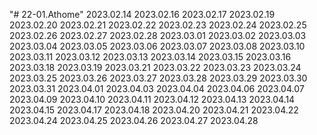 "# 22-01.Athome"
2023.02.14
2023.02.16
2023.02.17
2023.02.19
2023.02.20
2023.02.21
2023.02.22
2023.02.23
2023.02.24
2023.02.25
2023.02.26
2023.02.27
2023.02.28
2023.03.01
2023.03.02
2023.03.03
2023.03.04
2023.03.05
2023.03.06
2023.03.07
2023.03.08
2023.03.10
2023.03.11
2023.03.12
2023.03.13
2023.03.14
2023.03.15
2023.03.16
2023.03.18
2023.03.19
2023.03.21
2023.03.22
2023.03.23
2023.03.24
2023.03.25
2023.03.26
2023.03.27
2023.03.28
2023.03.29
2023.03.30
2023.03.31
2023.04.01
2023.04.03
2023.04.04
2023.04.06
2023.04.07
2023.04.09
2023.04.10
2023.04.11
2023.04.12
2023.04.13
2023.04.14
2023.04.15
2023.04.17
2023.04.18
2023.04.20
2023.04.21
2023.04.22
2023.04.24
2023.04.25
2023.04.26
2023.04.27
2023.04.28
